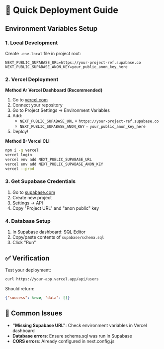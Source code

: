 # 🚀 Quick Deployment Guide

## Environment Variables Setup

### 1. Local Development
Create `.env.local` file in project root:
```env
NEXT_PUBLIC_SUPABASE_URL=https://your-project-ref.supabase.co
NEXT_PUBLIC_SUPABASE_ANON_KEY=your_public_anon_key_here
```

### 2. Vercel Deployment
**Method A: Vercel Dashboard (Recommended)**
1. Go to [vercel.com](https://vercel.com)
2. Connect your repository
3. Go to Project Settings → Environment Variables
4. Add:
   - `NEXT_PUBLIC_SUPABASE_URL` = `https://your-project-ref.supabase.co`
   - `NEXT_PUBLIC_SUPABASE_ANON_KEY` = `your_public_anon_key_here`
5. Deploy!

**Method B: Vercel CLI**
```bash
npm i -g vercel
vercel login
vercel env add NEXT_PUBLIC_SUPABASE_URL
vercel env add NEXT_PUBLIC_SUPABASE_ANON_KEY
vercel --prod
```

### 3. Get Supabase Credentials
1. Go to [supabase.com](https://supabase.com)
2. Create new project
3. Settings → API
4. Copy "Project URL" and "anon public" key

### 4. Database Setup
1. In Supabase dashboard: SQL Editor
2. Copy/paste contents of `supabase/schema.sql`
3. Click "Run"

## ✅ Verification
Test your deployment:
```bash
curl https://your-app.vercel.app/api/users
```

Should return:
```json
{"success": true, "data": []}
```

## 🚨 Common Issues
- **"Missing Supabase URL"**: Check environment variables in Vercel dashboard
- **Database errors**: Ensure schema.sql was run in Supabase
- **CORS errors**: Already configured in next.config.js